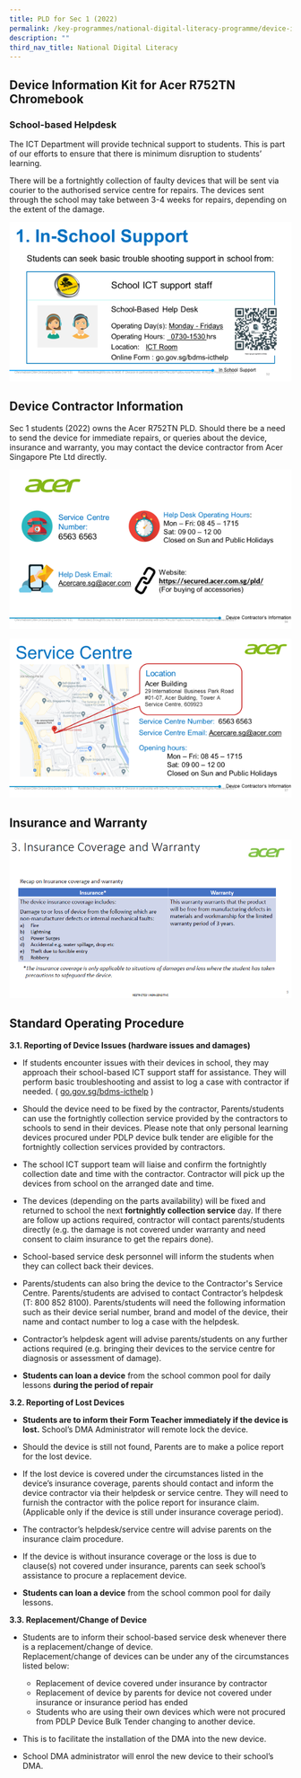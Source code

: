 ```yaml
---
title: PLD for Sec 1 (2022)
permalink: /key-programmes/national-digital-literacy-programme/device-information-kits/pld-for-sec-1-2022
description: ""
third_nav_title: National Digital Literacy
---
```

## Device Information Kit for Acer R752TN Chromebook

### School-based Helpdesk

The ICT Department will provide technical support to students.    This is part of our efforts to ensure that there is minimum disruption to students’ learning.  

There will be a fortnightly collection of faulty devices that will be sent via courier to the authorised service centre for repairs. The devices sent through the school may take between 3-4 weeks for repairs, depending on the extent of the damage.

![School-based Helpdesk](/images/41-acer-device-support-01.png)

## Device Contractor Information

Sec 1 students (2022) owns the Acer R752TN PLD.  Should there be a need to send the device for immediate repairs, or queries about the device, insurance and warranty, you may contact the device contractor from Acer Singapore Pte Ltd directly.

![Device Contractor Information](/images/41-acer-device-support-02.png)

![Service Centre](/images/41-acer-device-support-03.png)

## Insurance and Warranty

![Insurance and Warranty](/images/41-acer-device-support-04.png)

## Standard Operating Procedure

**3.1.  Reporting of Device Issues (hardware issues and damages)**

* If students encounter issues with their devices in school, they may approach their school-based ICT support staff for assistance. They will perform basic troubleshooting and assist to log a case with contractor if needed. ( [go.gov.sg/bdms-icthelp](https://form.gov.sg/#!/6003ab0667a3e600110513fe) )

* Should the device need to be fixed by the contractor, Parents/students can use the fortnightly collection service provided by the contractors to schools to send in their devices.  Please note that only personal learning devices procured under PDLP device bulk tender are eligible for the fortnightly collection services provided by contractors.

* The school ICT support team will liaise and confirm the fortnightly collection date and time with the contractor. Contractor will pick up the devices from school on the arranged date and time.

* The devices (depending on the parts availability) will be fixed and returned to school the next **fortnightly collection service** day. If there are follow up actions required, contractor will contact parents/students directly (e.g. the damage is not covered under warranty and need consent to claim insurance to get the repairs done).

* School-based service desk personnel will inform the students when they can collect back their devices.

* Parents/students can also bring the device to the Contractor's Service Centre.  Parents/students are advised to contact Contractor’s helpdesk (T: 800 852 8100). Parents/students will need the following information such as their device serial number, brand and model of the device, their name and contact number to log a case with the helpdesk.
* Contractor’s helpdesk agent will advise parents/students on any further actions required (e.g. bringing their devices to the service centre for diagnosis or assessment of damage).
* **Students can loan a device** from the school common pool for daily lessons **during the period of repair**

**3.2. Reporting of Lost Devices**

* **Students are to inform their Form Teacher immediately if the device is lost.**  School’s DMA Administrator will remote lock the device.  

* Should the device is still not found, Parents are to make a police report for the lost device.

* If the lost device is covered under the circumstances listed in the device’s insurance coverage, parents should contact and inform the device contractor via their helpdesk or service centre. They will need to furnish the contractor with the police report for insurance claim. (Applicable only if the device is still under insurance coverage period).

* The contractor’s helpdesk/service centre will advise parents on the insurance claim procedure.

* If the device is without insurance coverage or the loss is due to clause(s) not covered under insurance, parents can seek school’s assistance to procure a replacement device.

* **Students can loan a device** from the school common pool for daily lessons.

**3.3.  Replacement/Change of Device**

* Students are to inform their school-based service desk whenever there is a replacement/change of device.
<br>Replacement/change of devices can be under any of the circumstances listed below:
	* Replacement of device covered under insurance by contractor
	* Replacement of device by parents for device not covered under insurance or insurance period has ended
	* Students who are using their own devices which were not procured from PDLP Device Bulk Tender changing to another device.

*  This is to facilitate the installation of the DMA into the new device.

*  School DMA administrator will enrol the new device to their school’s DMA.